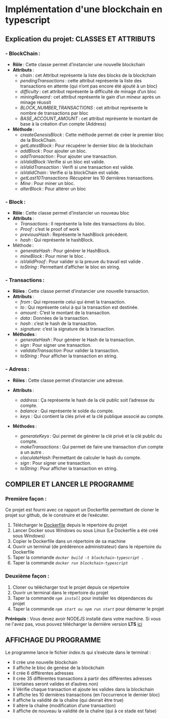 # Implémentation d'une blockchain en typescript

## Explication du projet: CLASSES ET ATTRIBUTS 
 
### - BlockChain :
- **Rôle** : Cette classe permet d’instancier une nouvelle blockchain 
- **Attributs** :  
    - *chain* : cet Attribut représente la liste des blocks de la blockchain 
    - *pendingTransactions* : cette attribut représente la liste des transactions  en attente (qui n’ont pas encore été ajouté à un bloc) 
    - *difficulty* : cet attribut représente la difficulté de minage d’un bloc 
    - *miningReward* : cet attribut représente le gain d’un mineur après un minage réussit 
    - *BLOCK_NUMBER_TRANSACTIONS* : cet attribut représente le nombre de transactions par bloc 
    - *BASE_ACCOUNT_AMOUNT* : cet attribut représente le montant de base à la création d’un compte (Address) 
- **Méthode** :  
    - *createGenesisBlock* : Cette méthode permet de créer le premier bloc de la BlockChain. 
    - *getLatestBlock* : Pour récupérer le dernier bloc de la blockchain 
    - *addBlock* : Pour ajouter un bloc. 
    - *addTransaction* : Pour ajouter une transaction. 
    - *isValidBlock* :Verifie si un bloc est valide. 
    - *isValidTransaction* : Verifi si une transaction est valide. 
    - *isValidChain* : Verifie si la blockChain est valide. 
    - *getLast10Transactions* :Récupérer les 10 dernières transactions. 
    - *Mine* : Pour miner un bloc. 
    - *alterBlock* : Pour altérer un bloc 
 
### -	Block : 
-	**Rôle** : Cette classe permet d’instancier un nouveau bloc 
-	**Attributs** : 
    -	*Transactions* : Il représente la liste des transactions du bloc. 
    -	*Proof* : c’est le proof of work  
    -	*previousHash* : Représente le hashBlock précédent. 
    -	*hash* : Qui représente  le hashBlock. 
-	Méthode :  
    -	*generateHash* : Pour générer le HashBlock. 
    -	*mineBlock* : Pour miner le bloc . 
    -	*isValidProof* : Pour valider si la preuve du travail est valide . 
    -	*toString* : Permettant d’afficher le bloc en string. 
 
### -	Transactions : 
-	**Rôles** : Cette classe permet d’instancier une nouvelle transaction. 
-	**Attributs** :  
    -	*from* : Qui represente celui qui émet la transaction. 
    -	*to* : Qui représente celui à qui la transaction est destinée. 
    -	*amount* : C’est le montant de la transaction. 
    -	*data* : Données de la transaction. 
    -	*hash* : c’est le hash de la transaction. 
    -	*signature*: c’est la signature de la transaction. 
-	**Méthodes** : 
    -	*generateHash* : Pour générer le Hash de la transaction. 
    -	*sign* : Pour signer une transaction. 
    -	*validateTransaction* :Pour valider la transaction. 
    -	*toString* : Pour afficher la transaction en string. 
 
### -	Adress :      
-	**Rôles** : Cette classe permet d’instancier une adresse. 
-	**Attributs** :  
    -	*address* : Ça représente le hash de la clé public soit l’adresse du compte. 
    -	*balance* : Qui représente le solde du compte. 
    -	*keys* : Qui contient la clés privé et la clé publique associé au compte. 
 
-	**Méthodes** : 
    -	*generateKeys* : Qui permet de générer la clé privé et la clé public du compte. 
    -	*makeTransactions* : Qui permet de faire une transaction d’un compte a un autre . 
    -	*claculateHash* :Permettant de calculer le hash du compte. 
    -	*sign* : Pour signer une transaction. 
    -	*toString* : Pour afficher la transaction en string. 


## COMPILER ET LANCER LE PROGRAMME

### Première façon  :

Ce projet est fourni avec ce rapport un Dockerfile permettant de cloner le projet sur github, de le construire et de l’exécuter.
1.	Télécharger le [Dockerfile](https://github.com/GillesCedric/blockchain/blob/main/Dockerfile) depuis le répertoire du projet
2.	Lancer Docker sous Windows ou sous Linux (Le Dockerfile a été créé sous Windows)
3.	Copier le Dockerfile dans un répertoire de sa machine
4.	Ouvrir un terminal (de prédérence administrateur) dans le répertoire du Dockerfile
5.	Taper la commande *`docker build -t blockchain-typescript .`*
6.	Taper la commande *`docker run blockchain-typescript`*

### Deuxième façon  :

1.	Cloner ou télécharger tout le projet depuis ce répertoire
2.	Ouvrir un terminal  dans le répertoire du projet
3.	Taper la commande *`npm install`* pour installer les dépendances du projet
4.	Taper la commande *`npm start ou npm run start`* pour démarrer le projet

**Préréquis** :
    Vous devez avoir NODEJS installé dans votre machine. Si vous ne l'avez pas, vous pouvez télécharger la dernière version **LTS** [ici](https://nodejs.org/en/download/)

## AFFICHAGE DU PROGRAMME

Le programme lance le fichier *index.t*s qui s’exécute dans le terminal : 
-	Il crée une nouvelle blockchain
-	Il affiche le bloc de genèse de la blockchain
-	Il crée 6 différentes adresses
-	Il crée 35 différentes transactions à partir des différentes adresses (certaines seront valides et d’autres non)
-	Il Vérifie chaque transaction et ajoute les valides dans la blockchain
-	Il affiche les 10 dernières transactions (en l’occurrence le dernier bloc)
-	Il affiche la validité de la chaîne (qui devrait être true)
-	Il altère la chaîne (modification d’une transaction)
-	Il affiche de nouveau la validité de la chaîne (qui à ce stade est false)
